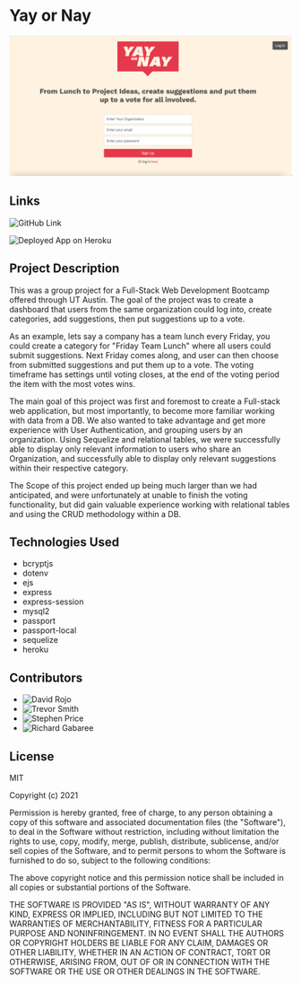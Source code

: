 # Yay or Nay

![picture](public/images/yayornayhomepage.png)

## Links

![GitHub Link](https://github.com/RojoRevolution/p2_org_decider)

![Deployed App on Heroku](https://p002-yay-or-nay.herokuapp.com/)


## Project Description

This was a group project for a Full-Stack Web Development Bootcamp offered through UT Austin. The goal of the project was to create a dashboard that users from the same organization could log into, create categories, add suggestions, then put suggestions up to a vote. 

As an example, lets say a company has a team lunch every Friday, you could create a category for "Friday Team Lunch" where all users could submit suggestions. Next Friday comes along, and user can then choose from submitted suggestions and put them up to a vote. The voting timeframe has settings until voting closes, at the end of the voting period the item with the most votes wins.

The main goal of this project was first and foremost to create a Full-stack web application, but most importantly, to become more familiar working with data from a DB. We also wanted to take advantage and get more experience with User Authentication, and grouping users by an organization. Using Sequelize and relational tables, we were successfully able to display only relevant information to users who share an Organization, and successfully able to display only relevant suggestions within their respective category.

The Scope of this project ended up being much larger than we had anticipated, and were unfortunately at unable to finish the voting functionality, but did gain valuable experience working with relational tables and using the CRUD methodology within a DB.

## Technologies Used

* bcryptjs
* dotenv
* ejs
* express
* express-session
* mysql2
* passport
* passport-local
* sequelize
* heroku

## Contributors

* ![David Rojo](https://github.com/RojoRevolution)
* ![Trevor Smith](https://github.com/trevorsmithbanjo)
* ![Stephen Price](https://github.com/stephenlprice)
* ![Richard Gabaree](https://github.com/richardgabaree)


## License

MIT

Copyright (c) 2021

Permission is hereby granted, free of charge, to any person obtaining a copy
of this software and associated documentation files (the "Software"), to deal
in the Software without restriction, including without limitation the rights
to use, copy, modify, merge, publish, distribute, sublicense, and/or sell
copies of the Software, and to permit persons to whom the Software is
furnished to do so, subject to the following conditions:

The above copyright notice and this permission notice shall be included in all
copies or substantial portions of the Software.

THE SOFTWARE IS PROVIDED "AS IS", WITHOUT WARRANTY OF ANY KIND, EXPRESS OR
IMPLIED, INCLUDING BUT NOT LIMITED TO THE WARRANTIES OF MERCHANTABILITY,
FITNESS FOR A PARTICULAR PURPOSE AND NONINFRINGEMENT. IN NO EVENT SHALL THE
AUTHORS OR COPYRIGHT HOLDERS BE LIABLE FOR ANY CLAIM, DAMAGES OR OTHER
LIABILITY, WHETHER IN AN ACTION OF CONTRACT, TORT OR OTHERWISE, ARISING FROM,
OUT OF OR IN CONNECTION WITH THE SOFTWARE OR THE USE OR OTHER DEALINGS IN THE
SOFTWARE.
